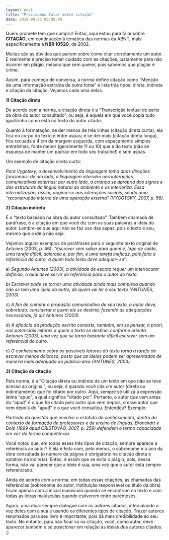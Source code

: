 ```yaml
---
layout: post
title: "Precisamos falar sobre citação"
date: 2018-09-22 00:00:00
---
```

Quem promete tem que cumprir! Então, aqui estou para falar sobre **CITAÇÃO**, em continuação à temática das normas da ABNT, mais especificamente a **NBR 10520**, de 2002.

Muitas são as dúvidas que pairam sobre como citar corretamente um autor. E realmente é preciso tomar cuidado com as citações, justamente para não incorrer em plágio, mesmo que sem querer, pois sabemos que plagiar é crime.

Assim, para começo de conversa, a norma define citação como “Menção de uma informação extraída de outra fonte” e lista três tipos: direta, indireta e citação da citação. Vejamos cada uma delas.

**1) Citação direta**

De acordo com a norma, a citação direta é a “Transcrição textual de parte da obra do autor consultado”, ou seja, é aquela em que você copia tudo igualzinho como está no texto do autor citado. 

Quanto à formatação, se der menos de três linhas (citação direta curta), ela fica no corpo do texto e entre aspas; e se der mais (citação direta longa), fica recuada a 4 cm da margem esquerda, com espaçamento simples entrelinhas, fonte menor (geralmente 11 ou 10) que a do texto (não se esqueça de manter um padrão em todo seu trabalho!) e sem aspas.

Um exemplo de citação direta curta:

_Para Vygotsky, o desenvolvimento da linguagem toma duas direções funcionais: de um lado, a linguagem intervém nas interações comunicativas externas; por outro lado, a criança se apropria dos signos e das estruturas da língua natural do ambiente e os interioriza. Essa internalização, assim, origina-se nas interações sociais, sendo uma “reconstrução interna de uma operação externa” (VYGOTSKY, 2007, p. 56)._

**2) Citação indireta**

É o “texto baseado na obra do autor consultado”. Também chamada de paráfrase, é a citação em que você diz com as suas palavras a ideia do autor. Lembre-se que aqui não se faz uso das aspas, pois o texto é seu, mesmo que a ideia não seja.

Vejamos alguns exemplos de paráfrases para o seguinte texto original de Antunes (2003, p. 46): _“Escrever sem saber para quem é, logo de saída, uma tarefa difícil, dolorosa e, por fim, é uma tarefa ineficaz, pois falta a referência do outro, a quem todo texto deve adequar- se”_.

a) _Segundo Antunes (2003), a atividade de escrita requer um interlocutor definido, o qual deve servir de referência para o autor do texto._

b) _Escrever pode se tornar uma atividade ainda mais complexa quando não se tem uma ideia do outro, de quem vai ler o seu texto (ANTUNES, 2003)._

c) _A fim de cumprir o propósito comunicativo de seu texto, o autor deve, sobretudo, considerar a quem ele se destina, fazendo as adequações necessárias, já diz Antunes (2003)._

d) _A eficácia da produção escrita consiste, também, em se pensar, a priori, nos potenciais leitores a quem o texto se destina, conforme orienta Antunes (2003), uma vez que se torna bastante difícil escrever sem um referencial do outro._

e) _O conhecimento sobre os possíveis leitores do texto torna a tarefa de escrever menos dolorosa, posto que as ideias podem ser apresentadas de maneira mais adequada ao público-alvo (ANTUNES, 2003)._

**3) Citação da citação**

Pela norma, é a “Citação direta ou indireta de um texto em que não se teve acesso ao original”, ou seja, é quando você cita um autor (direta ou indiretamente) que foi citado por outro. Aqui, sempre se utiliza a expressão latina “apud”, a qual significa “citado por”. Portanto, o autor que vem antes do “apud” é o que foi citado pelo autor que vem depois, e esse autor que vem depois do "apud" é o que você consultou. Entendeu? Exemplo:

_Partindo da questão que envolve o estatuto do conhecimento, dentro do contexto de formação de professores e de ensino de línguas, Bronckart e Dolz (1999 apud CRISTOVÃO, 2007, p. 259) defendem o termo capacidade em vez do termo competência._

Você notou que, em todos esses três tipos de citação, sempre aparece a referência ao autor? E ela é feita com, pelo menos, o sobrenome e o ano da obra consultada (o número da página é obrigatório na citação direta e optativo na indireta). Então, é assim que se evita o plágio, pois, dessa forma, não vai parecer que a ideia é sua, uma vez que o autor está sempre referenciado.

Ainda de acordo com a norma, em todas essas citações, as chamadas das referências (sobrenome do autor, instituição responsável ou título da obra) ficam apenas com a inicial maiúscula quando se encontram no texto e com todas as letras maiúsculas quando estiverem entre parênteses.

Agora, uma dica: sempre dialogue com os autores citados, intercalando a voz deles com a sua e usando os diferentes tipos de citação. Trazer autores renomados para seu livro é importante, pois dá mais credibilidade ao seu texto. No entanto, para não ficar só na citação, você, como autor, deve aparecer também e se posicionar em relação às ideias dos autores citados. ;)
